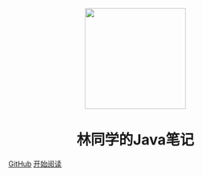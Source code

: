 <p align="center">
<img src="https://ss0.bdstatic.com/70cFvHSh_Q1YnxGkpoWK1HF6hhy/it/u=2481424715,2807309609&fm=26&gp=0.jpg" width="200" height="200"/>
</p>
<h1 align="center">林同学的Java笔记</h1>

[GitHub](<https://github.com/LinZY1004/MyNoteBook>)
[开始阅读](#java)

